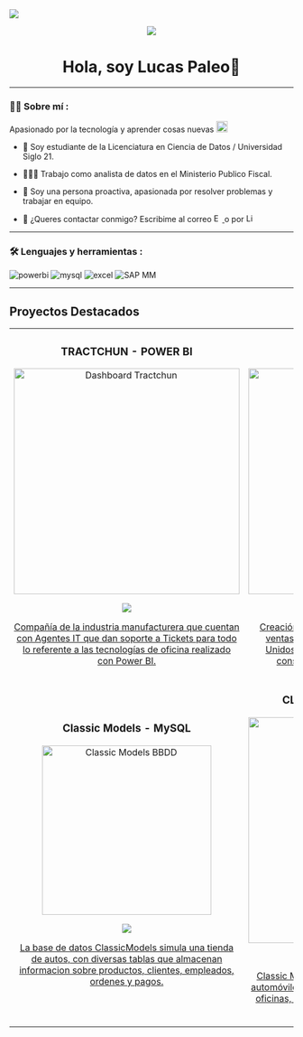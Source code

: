 
<img src="https://github.com/user-attachments/assets/954eb5d0-07bd-4838-8049-02763bf8c956](https://github.com/user-attachments/assets/3c53ca70-71b7-45b8-ae92-22b139f9d9ba">
<div id="badges" align="center">
  
[![](https://github.com/user-attachments/assets/89a36c16-1f9e-4e83-a167-38c418ac40aa)](https://www.linkedin.com/in/lucas-paleo/)

<div align="center">
<h1 align="center"> Hola, soy Lucas Paleo👋</h1>
</div>

  ___

 <div id="header" align="left">
   
### :man_technologist: Sobre mí :


Apasionado por la tecnología y aprender cosas nuevas <img src="https://github.com/user-attachments/assets/f39085af-acfb-4893-b5e2-d1a8e03c8b93" width="20"> 
   
* 📒 Soy estudiante de la Licenciatura en Ciencia de Datos / Universidad Siglo 21.  

* 👨🏼‍💻 Trabajo como analista de datos en el Ministerio Publico Fiscal.

* 🚀 Soy una persona proactiva, apasionada por resolver problemas y trabajar en equipo. 

* 📱 ¿Queres contactar conmigo? Escribime al correo  <a href="lucas01andres@gmail.com">
  <img src="https://cdn-icons-png.flaticon.com/128/732/732200.png" alt="Email" width="15px"> 
</a> o por  <a href="https://www.linkedin.com/in/lucas-paleo/" target="_blank">
  <img src="https://upload.wikimedia.org/wikipedia/commons/8/81/LinkedIn_icon.svg" alt="LinkedIn" width="15px" />
</a>

   ___
  
 ### :hammer_and_wrench: Lenguajes y herramientas :
<div id="header" align="left">
 <img src="https://img.shields.io/badge/Power_BI-FFBE00?style=for-the-badge&logo=Power-BI&logoColor=white" alt="powerbi"/>
  </a>
    <img src="https://img.shields.io/badge/MySQL-6DB33F?style=for-the-badge&logo=mysql&logoColor=white" alt="mysql"/>
  </a>
 <img src="https://img.shields.io/badge/Microsoft_Excel-217346?style=for-the-badge&logo=microsoft-excel&logoColor=white" alt="excel"/>
  </a>
    <img src="https://img.shields.io/badge/SAP%20MM-3776AB?style=for-the-badge&logo=SAP&logoColor=white" alt="SAP MM"/>
  </a>
  
</div>


___

## Proyectos Destacados
<table>
<tr>
<td width="50%">
<h3 align="center">TRACTCHUN - POWER BI</h3>
<div align="center">
<a href="https://github.com/LucasP01/Reporte-Tractchun" target="_blank"><img src="https://drive.google.com/uc?export=view&id=1iV8thwP2UNkA1fCZ7Rkme_qrz9I3iJzL" width="400" alt="Dashboard Tractchun"></a>
<p>
<a href="https://github.com/LucasP01/Reporte-Tractchun" target="_blank">
<img src="https://img.shields.io/badge/CÓDIGO-ff9?style=for-the-badge&logo=github&logoColor=black">
</p>
<p>Compañía de la industria manufacturera que cuentan con Agentes IT que dan soporte a Tickets para todo lo referente a las tecnologías de oficina realizado con Power BI.</p>
</div>
</td>

<td width="50%">
<h3 align="center">IOWA LIQUOR - POWER BI</h3>
<div align="center">                                       
<a href="https://github.com/LucasP01/Reporte-Iowa-Liquor" target="_blank"><img src="https://drive.google.com/uc?export=view&id=1pDLucQd6-uslehbpdM98TnEOEX8HhQvq" width="400" alt="Dashboard Iowa"></a>
<br>
<p>
<a href="CODIGO PROYECTO 2" target="_blank">
<img src="https://img.shields.io/badge/C%C3%93DIGO-80ffaa?style=for-the-badge&logo=github&logoColor=black">
</p>
</p>Creación de dashboard que permite analizar las ventas de licor en el estado de Iowa, Estados Unidos. Esto proporciona una visión clara del consumo, productos mas vendidos, etc.</p>
</div>                                                             
</td>
</tr>

<!-- Nueva fila para los proyectos adicionales -->
<tr>
<td width="50%">
<h3 align="center">Classic Models - MySQL</h3>
<div align="center">
<a href="https://github.com/LucasP01/Classicmodels" target="_blank"><img src="https://drive.google.com/uc?export=view&id=1Om8r-2ZoqHtuU1baPcHLX-4V83oUix8i" width="300" alt="Classic Models BBDD"></a>
<p>
<a href="https://github.com/LucasP01/Classicmodels" target="_blank">
<img src="https://img.shields.io/badge/CÓDIGO-ff9?style=for-the-badge&logo=github&logoColor=black">
</p>
<p>La base de datos ClassicModels simula una tienda de autos, con diversas tablas que almacenan informacion sobre productos, clientes, empleados, ordenes y pagos.</p>
</div>
</td>

<td width="50%">
<h3 align="center">CLASSIC MODELS - POWER BI</h3>
<div align="center">
<a href="https://github.com/LucasP01/Classic-Models---PBI" target="_blank"><img src="https://drive.google.com/uc?export=view&id=1V67mI3yyDN77X5Etfnf2NGavJ9L548-C" width="400" alt="Proximamente🔨"></a>
<p>
<a href="https://github.com/LucasP01/Classic-Models---PBI" target="_blank">
<img src="https://img.shields.io/badge/CÓDIGO-80ffaa?style=for-the-badge&logo=github&logoColor=black">
</p>
</p>Classic Models es una empresa que comercializa automóviles clásicos a escala. Cuenta con múltiples oficinas, una amplia gama de productos y una red internacional de clientes.</p>
</div>
</td>
</tr>
</table>

